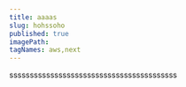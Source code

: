 ```yaml
---
title: aaaas
slug: hohssoho
published: true
imagePath: 
tagNames: aws,next
---
```

sssssssssssssssssssssssssssssssssssssssss